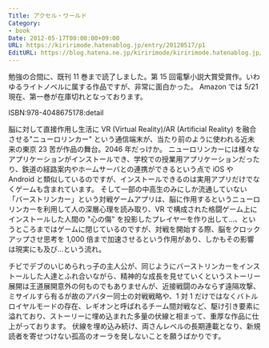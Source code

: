 ```yaml
---
Title: アクセル・ワールド
Category:
- book
Date: 2012-05-17T00:00:00+09:00
URL: https://kiririmode.hatenablog.jp/entry/20120517/p1
EditURL: https://blog.hatena.ne.jp/kiririmode/kiririmode.hatenablog.jp/atom/entry/8454420450078210287
---
```



勉強の合間に、既刊 11 巻まで読了しました。第 15 回電撃小説大賞受賞作。いわゆるライトノベルに属する作品ですが、非常に面白かった。
Amazon では 5/21 現在、第一巻が在庫切れとなっております。

ISBN:978-4048675178:detail

脳に対して直接作用し生活に VR (Virtual Reality)/AR (Artificial Reality) を融合させる"ニューロリンカー" という通信端末が、当たり前のように使われる近未来の東京 23 苦が作品の舞台。2046 年だっけか。
ニューロリンカーには様々なアプリケーションがインストールでき、学校での授業用アプリケーションだったり、鉄道の経路案内やホームサーバとの連携ができるという点で iOS や Android と類似しているのですが、インストールできるのは実用アプリだけでなくゲームも含まれています。
そして一部の中高生のみにしか流通していない「バーストリンカー」という対戦ゲームアプリは、脳に作用するというニューロリンカーを利用して人の深層心理を読み取り、VR で構成された格闘ゲーム上にインストールした人間の "心の傷" を投影したプレイヤーを作り出して…、というところまではゲームに閉じているのですが、対戦を開始する際、脳をクロックアップさせ思考を 1,000 倍まで加速させるという作用があり、しかもその影響は現実にも及び…という流れ。

チビでデブのいじめられっ子の主人公が、同じようにバーストリンカーをインストールした人達とふれ合いながら、精神的な成長を見せていくというストーリー展開は王道展開意外の何ものでもありませんが、近接戦闘のみならず遠隔攻撃、ミサイルすら有るが故のアバター同士の対戦戦略や、1 対 1 だけではなくバトルロイヤルモードの存在、レギオンと呼ばれるチーム間対戦など、駆け引き要素に溢れており、ストーリーに埋め込まれた多量の伏線と相まって、重厚な作品に仕上がっております。
伏線を埋め込み続け、両さんレベルの長期連載となり、新規読者を寄せつけない孤高のオーラを発しないことを願うばかりです。
